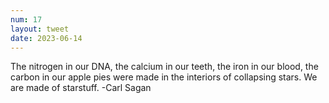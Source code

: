 ```yaml
---
num: 17
layout: tweet
date: 2023-06-14
---
```


The nitrogen in our DNA, the calcium in our teeth, the iron
in our blood, the carbon in our apple pies were made in the
interiors of collapsing stars. We are made of starstuff.
-Carl Sagan
